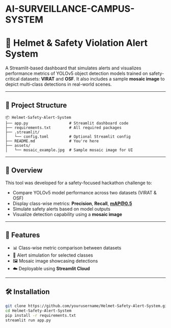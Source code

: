 # AI-SURVEILLANCE-CAMPUS-SYSTEM
# 🚨 Helmet & Safety Violation Alert System

A Streamlit-based dashboard that simulates alerts and visualizes performance metrics of YOLOv5 object detection models trained on safety-critical datasets: **VIRAT** and **OSF**. It also includes a sample **mosaic image** to depict multi-class detections in real-world scenes.

---

## 📁 Project Structure

```
📦 Helmet-Safety-Alert-System
├── app.py                  # Streamlit dashboard code
├── requirements.txt        # All required packages
├── .streamlit/
│   └── config.toml         # Optional Streamlit config
├── README.md               # You're here
├── assets/
│   └── mosaic_example.jpg  # Sample mosaic image for UI
```

---

## 🧠 Overview

This tool was developed for a safety-focused hackathon challenge to:

- Compare YOLOv5 model performance across two datasets (VIRAT & OSF)
- Display class-wise metrics: **Precision**, **Recall**, **mAP@0.5**
- Simulate safety alerts based on model outputs
- Visualize detection capability using a **mosaic image**

---

## 🚀 Features

- 📊 Class-wise metric comparison between datasets
- 🔔 Alert simulation for selected classes
- 🖼️ Mosaic image showcasing detections
- ☁️ Deployable using **Streamlit Cloud**

---

## 🛠️ Installation

```bash
git clone https://github.com/yourusername/Helmet-Safety-Alert-System.git
cd Helmet-Safety-Alert-System
pip install -r requirements.txt
streamlit run app.py

